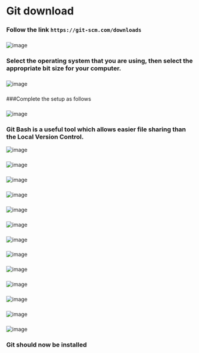# Git download

### Follow the link `https://git-scm.com/downloads`
###
![image](https://user-images.githubusercontent.com/110126036/181804591-36ea6834-6162-473b-bbcc-1155aed0e28e.png)
###
### Select the operating system that you are using, then select the appropriate bit size for your computer.
###
![image](https://user-images.githubusercontent.com/110126036/181804978-9b793136-e9f6-442c-a51f-29b9d962e583.png)
###
###Complete the setup as follows
###
![image](https://user-images.githubusercontent.com/110126036/181805141-dab5f92c-235f-4f5b-a562-09d8f87867c3.png)
###
### Git Bash is a useful tool which allows easier file sharing than the Local Version Control.
![image](https://user-images.githubusercontent.com/110126036/181805264-53803d57-f201-4f35-aa04-56905599db2e.png)
###
![image](https://user-images.githubusercontent.com/110126036/181805364-83330102-8e07-4674-89bd-f7ab2f758a0f.png)
###
![image](https://user-images.githubusercontent.com/110126036/181805444-b9e656eb-3229-4618-8f0c-b0b99279e4e6.png)
###
![image](https://user-images.githubusercontent.com/110126036/181805562-4088b8a1-6f8f-4cff-a1a4-84f601a4881d.png)
###
![image](https://user-images.githubusercontent.com/110126036/181805610-e93646bd-c511-4309-aa78-343e1bab903e.png)
###
![image](https://user-images.githubusercontent.com/110126036/181805683-f8906863-ef9f-4921-ade1-402368ff4c14.png)
###
![image](https://user-images.githubusercontent.com/110126036/181805762-7b7d4f99-b957-463e-9bff-53176481f3c3.png)
###
![image](https://user-images.githubusercontent.com/110126036/181805823-8e52d69e-6200-431a-8398-39fea5c4a629.png)
###
![image](https://user-images.githubusercontent.com/110126036/181805877-9788fda8-a868-440e-801d-e0ab09c01138.png)
###
![image](https://user-images.githubusercontent.com/110126036/181805969-8268980b-e2c9-49fa-97ca-a92b7db726f2.png)
###
![image](https://user-images.githubusercontent.com/110126036/181806009-59f981ce-29db-46a7-ac88-37ab4983f1a5.png)
###
![image](https://user-images.githubusercontent.com/110126036/181806066-b4245582-f846-47a2-9287-f2d4cc6f7bde.png)
###
![image](https://user-images.githubusercontent.com/110126036/181806197-92b6358a-954a-4542-b772-dfc0da07b184.png)

### Git should now be installed

